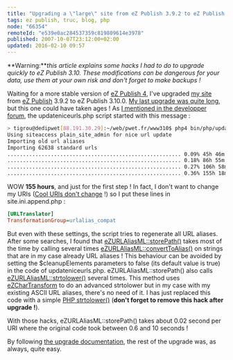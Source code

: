 ```yaml
---
title: "Upgrading a \"large\" site from eZ Publish 3.9.2 to eZ Publish 3.10"
tags: ez publish, truc, blog, php
node: "66354"
remoteId: "e539e0ac284537359c819809614e3978"
published: 2007-10-07T23:12:00+02:00
updated: 2016-02-10 09:57
---
```



**Warning:***this article explains some hacks I had to do to upgrade quickly to
eZ Publish 3.10. These modifications can be dangerous for your data, use them at
your own risk and don't forget to make backups !*


Waiting for a more stable version of [eZ Publish
4](/post/ez-publish-4-alpha-1-et-beaucoup-d-autres-choses), I've upgraded [my
site]() from [eZ Publish](/tag/ez-publish) 3.9.2 to eZ Publish 3.10.0. [My last
upgrade was quite long](/post/migration-vers-ez-publish-3-9-2), but this one
could have taken ages ! As [I mentioned in the developper
forum](http://share.ez.no/forums/developer/upgrade-to-3.10), the
updateniceurls.php script started with this message :

``` bash
> tigrou@dedipwet[88.191.30.29]:~/web/pwet.fr/www310$ php4 bin/php/updateniceurls.php -s plain_site_admin
Using siteaccess plain_site_admin for nice url update
Importing old url aliases
Importing 62638 standard urls
........................................................ 0.09% 45h 46m 8s
........................................................ 0.18% 86h 55m 44s
........................................................ 0.27% 106h 58m 2s
........................................................ 0.36% 155h 18m 55s
```


WOW **155 hours**, and just for the first step ! In fact, I don't want to change
my URIs ([Cool URIs don't change](http://www.w3.org/Provider/Style/URI) !) so I
put these lines in site.ini.append.php :

``` ini
[URLTranslator]
TransformationGroup=urlalias_compat
```


But even with these settings, the script tries to regenerate all URL aliases.
After some searches, I found that
[eZURLAliasML::storePath()](http://pubsvn.ez.no/doxygen/trunk/LS/html/classeZURLAliasML.html#afdf3f7497b70fe5df1c15856510b9629)
takes most of the time by calling several times
[eZURLAliasML::convertToAlias()](http://pubsvn.ez.no/doxygen/trunk/LS/html/classeZURLAliasML.html#a36da9f2bcd7e9ba46777e4243d33ed45)
on strings that are in my case already URL aliases ! This behaviour can be
avoided by setting the $cleanupElements parameters to false (its default value
is true) in the code of updateniceurls.php. eZURLAliasML::storePath() also calls
[eZURLAliasML::strtolower()](http://pubsvn.ez.no/doxygen/trunk/LS/html/classeZURLAliasML.html#ad907dc8d4109acdd7f2196d33fb6cb50)
several times. This method uses
[eZCharTransform](http://pubsvn.ez.no/doxygen/trunk/LS/html/classeZCharTransform.html)
to do an advanced strtolower but in my case with my existing ASCII URL aliases,
there's no need of it. I has just replaced this code with a simple [PHP
strtolower()](http://fr.php.net/strtolower) (**don't forget to remove this hack
after upgrade !**).


With those hacks, eZURLAliasML::storePath() takes about 0.02 second per URI
where the original code took between 0.6 and 10 seconds !

By following [the upgrade
documentation](http://ez.no/doc/ez_publish/upgrading/upgrading_to_3_10/from_3_9_x_to_3_10_0),
the rest of the upgrade was, as always, quite easy.
